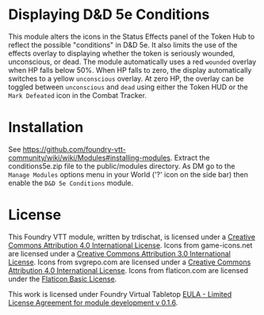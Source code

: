 # Displaying D&D 5e Conditions
This module alters the icons in the Status Effects panel of the Token Hub to reflect the possible "conditions" in D&D 5e.  It also limits the use of the effects overlay to displaying whether the token is seriously wounded, unconscious, or dead. The module automatically uses a red `wounded` overlay when HP falls below 50%.  When HP falls to zero, the display automatically switches to a yellow `unconscious` overlay.  At zero HP, the overlay can be toggled between `unconscious` and `dead` using either the Token HUD or the `Mark Defeated` icon in the Combat Tracker.
  
# Installation
See https://github.com/foundry-vtt-community/wiki/wiki/Modules#installing-modules. Extract the conditions5e.zip file to the public/modules directory. As DM go to the `Manage Modules` options menu in your World ('?' icon on the side bar) then enable the `D&D 5e Conditions` module.

# License
This Foundry VTT module, written by trdischat, is licensed under a [Creative Commons Attribution 4.0 International License](http://creativecommons.org/licenses/by/4.0/).  Icons from game-icons.net are licensed under a [Creative Commons Attribution 3.0 International License](http://creativecommons.org/licenses/by/3.0/).  Icons from svgrepo.com are licensed under a [Creative Commons Attribution 4.0 International License](http://creativecommons.org/licenses/by/4.0/).  Icons from flaticon.com are licensed under the [Flaticon Basic License](https://file000.flaticon.com/downloads/license/license.pdf).

This work is licensed under Foundry Virtual Tabletop [EULA - Limited License Agreement for module development v 0.1.6](http://foundryvtt.com/pages/license.html).
